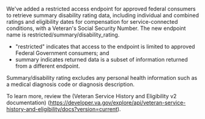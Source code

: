 We've added a restricted access endpoint for approved federal consumers to retrieve summary disability rating data, including individual and combined ratings and eligibility dates for compensation for service-connected conditions, with a Veteran's Social Security Number. The new endpoint name is restricted/summary/disability_rating. 

- "restricted" indicates that access to the endpoint is limited to approved Federal Government consumers; and
- summary indicates returned data is a subset of information returned from a different endpoint.  

Summary/disability rating excludes any personal health information such as a medical diagnosis code or diagnosis description.  

To learn more, review the (Veteran Service History and Eligibility v2 documentation) (https://developer.va.gov/explore/api/veteran-service-history-and-eligibility/docs?version=current).

